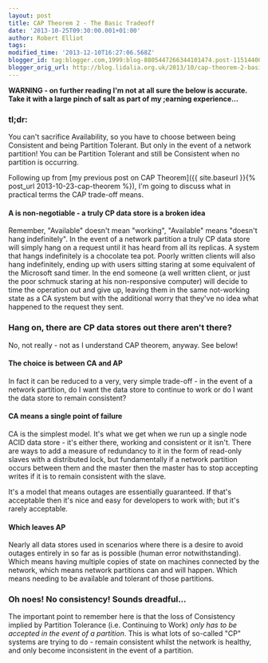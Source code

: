 ```yaml
---
layout: post
title: CAP Theorem 2 - The Basic Tradeoff
date: '2013-10-25T09:30:00.001+01:00'
author: Robert Elliot
tags: 
modified_time: '2013-12-10T16:27:06.568Z'
blogger_id: tag:blogger.com,1999:blog-8805447266344101474.post-1151440059147209511
blogger_orig_url: http://blog.lidalia.org.uk/2013/10/cap-theorem-2-basic-tradeoff.html
---
```


<b>WARNING - on further reading I'm not at all sure the below is accurate. Take it with a large pinch of salt as part of my ;earning experience...</b>
### tl;dr:
You can't sacrifice Availability, so you have to choose between being Consistent and being Partition Tolerant. But only in the event of a network partition! You can be Partition Tolerant and still be Consistent when no partition is occurring.

Following up from [my previous post on CAP Theorem]({{ site.baseurl }}{% post_url 2013-10-23-cap-theorem %}), I'm going to discuss what in practical terms the CAP trade-off means.

#### A is non-negotiable - a truly CP data store is a broken idea
Remember, "Available" doesn't mean "working", "Available" means "doesn't hang indefinitely". In the event of a network partition a truly CP data store will simply hang on a request until it has heard from all its replicas. A system that hangs indefinitely is a chocolate tea pot. Poorly written clients will also hang indefinitely, ending up with users sitting staring at some equivalent of the Microsoft sand timer. In the end someone (a well written client, or just the poor schmuck staring at his non-responsive computer) will decide to time the operation out and give up, leaving them in the same not-working state as a CA system but with the additional worry that they've no idea what happened to the request they sent.

### Hang on, there are CP data stores out there aren't there?
No, not really - not as I understand CAP theorem, anyway. See below!

#### The choice is between CA and AP
In fact it can be reduced to a very, very simple trade-off - in the event of a network partition, do I want the data store to continue to work or do I want the data store to remain consistent?

#### CA means a single point of failure
CA is the simplest model. It's what we get when we run up a single node ACID data store - it's either there, working and consistent or it isn't. There are ways to add a measure of redundancy to it in the form of read-only slaves with a distributed lock, but fundamentally if a network partition occurs between them and the master then the master has to stop accepting writes if it is to remain consistent with the slave.

It's a model that means outages are essentially guaranteed. If that's acceptable then it's nice and easy for developers to work with; but it's rarely acceptable.

#### Which leaves AP
Nearly all data stores used in scenarios where there is a desire to avoid outages entirely in so far as is possible (human error notwithstanding). Which means having multiple copies of state on machines connected by the network, which means network partitions can and will happen. Which means needing to be available and tolerant of those partitions.

### Oh noes! No consistency! Sounds dreadful...
The important point to remember here is that the loss of Consistency implied by Partition Tolerance (i.e. Continuing to Work) _only has to be accepted in the event of a partition_. This is what lots of so-called "CP" systems are trying to do - remain consistent whilst the network is healthy, and only become inconsistent in the event of a partition.

